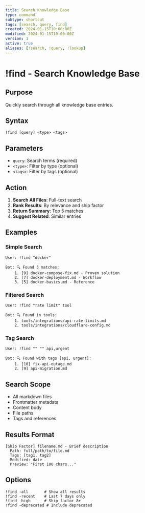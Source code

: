 ```yaml
---
title: Search Knowledge Base
type: command
subtype: shortcut
tags: [search, query, find]
created: 2024-01-15T10:00:00Z
modified: 2024-01-15T10:00:00Z
version: 1
active: true
aliases: [!search, !query, !lookup]
---
```


# !find - Search Knowledge Base

## Purpose
Quickly search through all knowledge base entries.

## Syntax
```
!find [query] <type> <tags>
```

## Parameters
- `query`: Search terms (required)
- `<type>`: Filter by type (optional)
- `<tags>`: Filter by tags (optional)

## Action

1. **Search All Files**: Full-text search
2. **Rank Results**: By relevance and ship factor
3. **Return Summary**: Top 5 matches
4. **Suggest Related**: Similar entries

## Examples

### Simple Search
```
User: !find "docker"

Bot: 🔍 Found 3 matches:
    1. [9] docker-compose-fix.md - Proven solution
    2. [7] docker-deployment.md - Workflow
    3. [5] docker-basics.md - Reference
```

### Filtered Search
```
User: !find "rate limit" tool

Bot: 🔍 Found in tools:
    1. tools/integrations/api-rate-limits.md
    2. tools/integrations/cloudflare-config.md
```

### Tag Search
```
User: !find "" "" api,urgent

Bot: 🔍 Found with tags [api, urgent]:
    1. [10] fix-api-outage.md
    2. [9] api-migration.md
```

## Search Scope

- All markdown files
- Frontmatter metadata
- Content body
- File paths
- Tags and references

## Results Format

```
[Ship Factor] filename.md - Brief description
  Path: full/path/to/file.md
  Tags: [tag1, tag2]
  Modified: date
  Preview: "First 100 chars..."
```

## Options

```
!find -all       # Show all results
!find -recent    # Last 7 days only
!find -high      # Ship factor 8+
!find -deprecated # Include deprecated
```